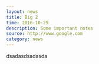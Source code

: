 ```yaml
---
layout: news
title: Big 2
time: 2016-10-29
description: Some important notes
source: http://www.google.com
category: news
---
```


dsadasdsadasda